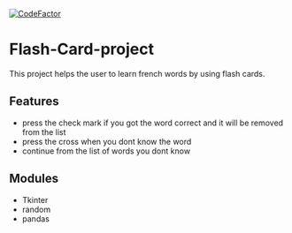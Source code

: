 [![CodeFactor](https://www.codefactor.io/repository/github/justgetaclass/flash-card-project/badge)](https://www.codefactor.io/repository/github/justgetaclass/flash-card-project)
# Flash-Card-project

This project helps the user to learn french words by using flash cards.


## Features

- press the check mark if you got the word correct and it will be removed from the list
- press the cross when you dont know the word
- continue from the list of words you dont know


## Modules

- Tkinter
- random
- pandas

